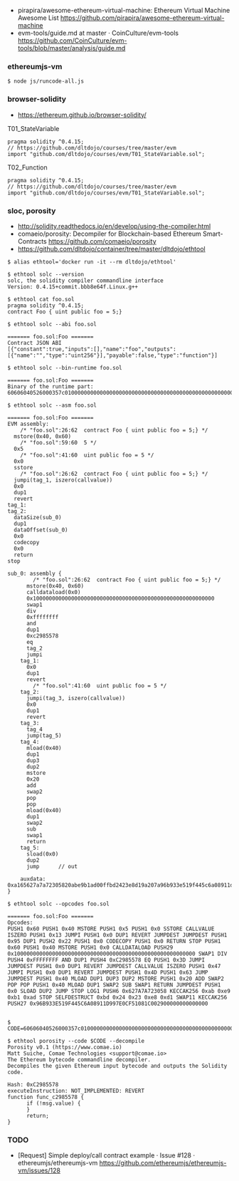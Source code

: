 * pirapira/awesome-ethereum-virtual-machine: Ethereum Virtual Machine Awesome List https://github.com/pirapira/awesome-ethereum-virtual-machine
* evm-tools/guide.md at master · CoinCulture/evm-tools https://github.com/CoinCulture/evm-tools/blob/master/analysis/guide.md


### ethereumjs-vm

```
$ node js/runcode-all.js
```

### browser-solidity

* https://ethereum.github.io/browser-solidity/

T01_StateVariable

```
pragma solidity ^0.4.15;
// https://github.com/dltdojo/courses/tree/master/evm
import "github.com/dltdojo/courses/evm/T01_StateVariable.sol";
```

T02_Function

```
pragma solidity ^0.4.15;
// https://github.com/dltdojo/courses/tree/master/evm
import "github.com/dltdojo/courses/evm/T01_StateVariable.sol";
```

### sloc, porosity

* http://solidity.readthedocs.io/en/develop/using-the-compiler.html
* comaeio/porosity: Decompiler for Blockchain-based Ethereum Smart-Contracts https://github.com/comaeio/porosity
* https://github.com/dltdojo/container/tree/master/dltdojo/ethtool

```
$ alias ethtool='docker run -it --rm dltdojo/ethtool'

$ ethtool solc --version
solc, the solidity compiler commandline interface
Version: 0.4.15+commit.bbb8e64f.Linux.g++

$ ethtool cat foo.sol
pragma solidity ^0.4.15;
contract Foo { uint public foo = 5;}

$ ethtool solc --abi foo.sol

======= foo.sol:Foo =======
Contract JSON ABI
[{"constant":true,"inputs":[],"name":"foo","outputs":[{"name":"","type":"uint256"}],"payable":false,"type":"function"}]

$ ethtool solc --bin-runtime foo.sol

======= foo.sol:Foo =======
Binary of the runtime part:
60606040526000357c0100000000000000000000000000000000000000000000000000000000900463ffffffff168063c298557814603d575b600080fd5b3415604757600080fd5b604d6063565b6040518082815260200191505060405180910390f35b600054815600a165627a7a72305820abe9b1ad00ffbd2423e8d19a207a96b933e519f445c6a08911d997e0cf51081c0029

$ ethtool solc --asm foo.sol

======= foo.sol:Foo =======
EVM assembly:
    /* "foo.sol":26:62  contract Foo { uint public foo = 5;} */
  mstore(0x40, 0x60)
    /* "foo.sol":59:60  5 */
  0x5
    /* "foo.sol":41:60  uint public foo = 5 */
  0x0
  sstore
    /* "foo.sol":26:62  contract Foo { uint public foo = 5;} */
  jumpi(tag_1, iszero(callvalue))
  0x0
  dup1
  revert
tag_1:
tag_2:
  dataSize(sub_0)
  dup1
  dataOffset(sub_0)
  0x0
  codecopy
  0x0
  return
stop

sub_0: assembly {
        /* "foo.sol":26:62  contract Foo { uint public foo = 5;} */
      mstore(0x40, 0x60)
      calldataload(0x0)
      0x100000000000000000000000000000000000000000000000000000000
      swap1
      div
      0xffffffff
      and
      dup1
      0xc2985578
      eq
      tag_2
      jumpi
    tag_1:
      0x0
      dup1
      revert
        /* "foo.sol":41:60  uint public foo = 5 */
    tag_2:
      jumpi(tag_3, iszero(callvalue))
      0x0
      dup1
      revert
    tag_3:
      tag_4
      jump(tag_5)
    tag_4:
      mload(0x40)
      dup1
      dup3
      dup2
      mstore
      0x20
      add
      swap2
      pop
      pop
      mload(0x40)
      dup1
      swap2
      sub
      swap1
      return
    tag_5:
      sload(0x0)
      dup2
      jump      // out

    auxdata: 0xa165627a7a72305820abe9b1ad00ffbd2423e8d19a207a96b933e519f445c6a08911d997e0cf51081c0029
}

$ ethtool solc --opcodes foo.sol

======= foo.sol:Foo =======
Opcodes:
PUSH1 0x60 PUSH1 0x40 MSTORE PUSH1 0x5 PUSH1 0x0 SSTORE CALLVALUE ISZERO PUSH1 0x13 JUMPI PUSH1 0x0 DUP1 REVERT JUMPDEST JUMPDEST PUSH1 0x95 DUP1 PUSH2 0x22 PUSH1 0x0 CODECOPY PUSH1 0x0 RETURN STOP PUSH1 0x60 PUSH1 0x40 MSTORE PUSH1 0x0 CALLDATALOAD PUSH29 0x100000000000000000000000000000000000000000000000000000000 SWAP1 DIV PUSH4 0xFFFFFFFF AND DUP1 PUSH4 0xC2985578 EQ PUSH1 0x3D JUMPI JUMPDEST PUSH1 0x0 DUP1 REVERT JUMPDEST CALLVALUE ISZERO PUSH1 0x47 JUMPI PUSH1 0x0 DUP1 REVERT JUMPDEST PUSH1 0x4D PUSH1 0x63 JUMP JUMPDEST PUSH1 0x40 MLOAD DUP1 DUP3 DUP2 MSTORE PUSH1 0x20 ADD SWAP2 POP POP PUSH1 0x40 MLOAD DUP1 SWAP2 SUB SWAP1 RETURN JUMPDEST PUSH1 0x0 SLOAD DUP2 JUMP STOP LOG1 PUSH6 0x627A7A723058 KECCAK256 0xab 0xe9 0xb1 0xad STOP SELFDESTRUCT 0xbd 0x24 0x23 0xe8 0xd1 SWAP11 KECCAK256 PUSH27 0x96B933E519F445C6A08911D997E0CF51081C002900000000000000


$ CODE=60606040526000357c0100000000000000000000000000000000000000000000000000000000900463ffffffff168063c298557814603d575b600080fd5b3415604757600080fd5b604d6063565b6040518082815260200191505060405180910390f35b600054815600a165627a7a72305820abe9b1ad00ffbd2423e8d19a207a96b933e519f445c6a08911d997e0cf51081c0029

$ ethtool porosity --code $CODE --decompile
Porosity v0.1 (https://www.comae.io)
Matt Suiche, Comae Technologies <support@comae.io>
The Ethereum bytecode commandline decompiler.
Decompiles the given Ethereum input bytecode and outputs the Solidity code.

Hash: 0xC2985578
executeInstruction: NOT_IMPLEMENTED: REVERT
function func_c2985578 {
      if (!msg.value) {
      }
      return;
}

```

### TODO

* [Request] Simple deploy/call contract example · Issue #128 · ethereumjs/ethereumjs-vm https://github.com/ethereumjs/ethereumjs-vm/issues/128